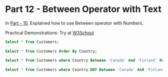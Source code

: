 # **Part 12 - Between Operator with Text**

In [Part - 10](https://github.com/Saksham093/Data-Science/blob/main/SQL/Part%2010%20-%20Between%20Operator%20For%20Num/ReadMe.md), Explained how to use Between operator with Numbers.
  
Practical Demonstrations: Try at [W3School](https://www.w3schools.com/sql/trysql.asp?filename=trysql_select_all)

```sql
Select * from Customers;
-- 
Select * from Customers Order By Country;
-- 
Select * from Customers where Country Between 'Canada' And 'Finland' Order By Country;
-- 
Select * from Customers where Country NOT Between 'Canada' And 'Finland' Order By Country;
```
